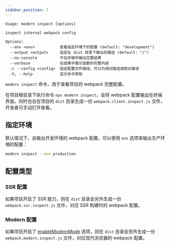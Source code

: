 ```yaml
---
sidebar_position: 7
---
```


```
Usage: modern inspect [options]

inspect internal webpack config

Options:
  --env <env>           查看指定环境下的配置 (default: "development")
  --output <output>     指定在 dist 目录下输出的路径 (default: "/")
  --no-console          不在终端中输出完整结果
  --verbose             在结果中展示函数的完整内容
  -c --config <config>  指定配置文件路径，可以为相对路径或绝对路径
  -h, --help            显示命令帮助
```

`modern inspect` 命令，用于查看项目的 webpack 完整配置。

在项目根目录下执行命令 `npx modern inspect`，会将 webpack 配置输出在终端界面，同时也会在项目的 `dist` 目录生成一份 `webpack.client.inspect.js` 文件，开发者可手动打开查看。

## 指定环境

默认情况下，会输出开发环境的 webpack 配置，可以使用 `env` 选项来输出生产环境的配置：

```bash
modern inspect --env production
```

## 配置类型

### SSR 配置

如果项目开启了 SSR 能力，则在 `dist` 目录会另外生成一份 `webpack.ssr.inspect.js` 文件，对应 SSR 构建时的 webpack 配置。

### Modern 配置

如果项目开启了 [enableModernMode](/docs/apis/app/config/output/enable-modern-mode) 选项，则在 `dist` 目录会另外生成一份 `webpack.modern.inspect.js` 文件，对应现代浏览器的 webpack 配置。
